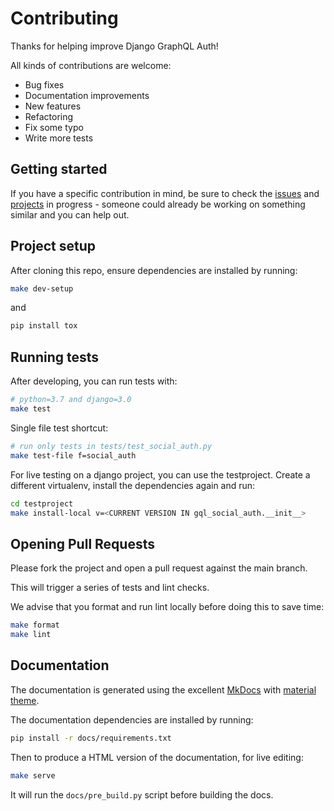 <!-- shameless copy from graphene-django CONTRIBUTING file -->

# Contributing

Thanks for helping improve Django GraphQL Auth!

All kinds of contributions are welcome:

- Bug fixes
- Documentation improvements
- New features
- Refactoring
- Fix some typo
- Write more tests

## Getting started

If you have a specific contribution in mind, be sure to check the [issues](https://github.com/Shritesh99/strawberry-django-social-auth/issues) and [projects](https://github.com/Shritesh99/strawberry-django-social-auth/projects) in progress - someone could already be working on something similar and you can help out.

## Project setup

After cloning this repo, ensure dependencies are installed by running:

```bash
make dev-setup
```

and

```bash
pip install tox
```

## Running tests

After developing, you can run tests with:

```bash
# python=3.7 and django=3.0
make test
```

Single file test shortcut:

```bash
# run only tests in tests/test_social_auth.py
make test-file f=social_auth
```

For live testing on a django project, you can use the testproject.
 Create a different virtualenv, install the dependencies again and run:

```bash
cd testproject
make install-local v=<CURRENT VERSION IN gql_social_auth.__init__>
```

## Opening Pull Requests

Please fork the project and open a pull request against the main branch.

This will trigger a series of tests and lint checks.

We advise that you format and run lint locally before doing this to save time:

```bash
make format
make lint
```

## Documentation

The documentation is generated using the excellent [MkDocs](https://www.mkdocs.org/) with [material theme](https://squidfunk.github.io/mkdocs-material/).

The documentation dependencies are installed by running:

```bash
pip install -r docs/requirements.txt
```

Then to produce a HTML version of the documentation, for live editing:

```bash
make serve
```

It will run the `docs/pre_build.py` script before building the docs.
